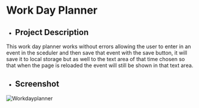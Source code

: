 # Work Day Planner 

* ## Project Description 

This work day planner works without errors allowing the user to enter in an event in the sceduler and then save that event with the save button, it will save it to local storage but as well to the text area of that time chosen so that when the page is reloaded the event will still be shown in that text area. 

* ## Screenshot 

![Workdayplanner](/assets/img/WorkDayPlanner/)